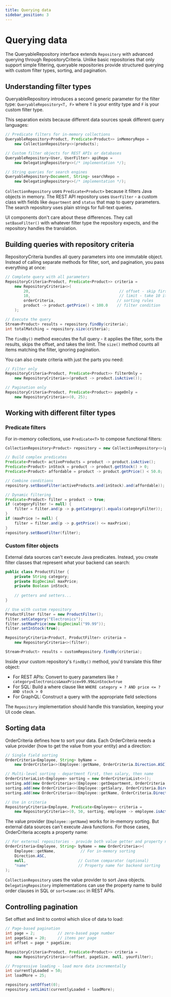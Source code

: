 ```yaml
---
title: Querying data
sidebar_position: 3
---
```


<!-- vale off -->
# Querying data <DocChip chip='since' label='25.02' />
<!-- vale on -->

The <JavadocLink type="data" location="com/webforj/data/repository/QueryableRepository" code="true">QueryableRepository</JavadocLink> interface extends `Repository` with advanced querying through <JavadocLink type="data" location="com/webforj/data/repository/RepositoryCriteria" code="true">RepositoryCriteria</JavadocLink>. Unlike basic repositories that only support simple filtering, queryable repositories provide structured querying with custom filter types, sorting, and pagination.

## Understanding filter types

<JavadocLink type="data" location="com/webforj/data/repository/QueryableRepository" code="true">QueryableRepository</JavadocLink> introduces a second generic parameter for the filter type: `QueryableRepository<T, F>` where `T` is your entity type and `F` is your custom filter type. 

This separation exists because different data sources speak different query languages:

```java
// Predicate filters for in-memory collections
QueryableRepository<Product, Predicate<Product>> inMemoryRepo = 
    new CollectionRepository<>(products);

// Custom filter objects for REST APIs or databases  
QueryableRepository<User, UserFilter> apiRepo = 
    new DelegatingRepository<>(/* implementation */);

// String queries for search engines
QueryableRepository<Document, String> searchRepo = 
    new DelegatingRepository<>(/* implementation */);
```

`CollectionRepository` uses `Predicate<Product>` because it filters Java objects in memory. The REST API repository uses `UserFilter` - a custom class with fields like `department` and `status` that map to query parameters. The search repository uses plain strings for full-text queries.

UI components don't care about these differences. They call `setBaseFilter()` with whatever filter type the repository expects, and the repository handles the translation.

## Building queries with repository criteria

<JavadocLink type="data" location="com/webforj/data/repository/RepositoryCriteria" code="true">RepositoryCriteria</JavadocLink> bundles all query parameters into one immutable object. Instead of calling separate methods for filter, sort, and pagination, you pass everything at once:

```java
// Complete query with all parameters
RepositoryCriteria<Product, Predicate<Product>> criteria = 
    new RepositoryCriteria<>(
        20,                                       // offset - skip first 20
        10,                                       // limit - take 10 items  
        orderCriteria,                           // sorting rules
        product -> product.getPrice() < 100.0    // filter condition
    );

// Execute the query
Stream<Product> results = repository.findBy(criteria);
int totalMatching = repository.size(criteria);
```

The `findBy()` method executes the full query - it applies the filter, sorts the results, skips the offset, and takes the limit. The `size()` method counts all items matching the filter, ignoring pagination.

You can also create criteria with just the parts you need:

```java
// Filter only
RepositoryCriteria<Product, Predicate<Product>> filterOnly = 
    new RepositoryCriteria<>(product -> product.isActive());

// Pagination only  
RepositoryCriteria<Product, Predicate<Product>> pageOnly = 
    new RepositoryCriteria<>(0, 25);
```

## Working with different filter types

### Predicate filters

For in-memory collections, use `Predicate<T>` to compose functional filters:

```java
CollectionRepository<Product> repository = new CollectionRepository<>(products);

// Build complex predicates
Predicate<Product> activeProducts = product -> product.isActive();
Predicate<Product> inStock = product -> product.getStock() > 0;
Predicate<Product> affordable = product -> product.getPrice() < 50.0;

// Combine conditions
repository.setBaseFilter(activeProducts.and(inStock).and(affordable));

// Dynamic filtering
Predicate<Product> filter = product -> true;
if (categoryFilter != null) {
    filter = filter.and(p -> p.getCategory().equals(categoryFilter));
}
if (maxPrice != null) {
    filter = filter.and(p -> p.getPrice() <= maxPrice);
}
repository.setBaseFilter(filter);
```


### Custom filter objects

External data sources can't execute Java predicates. Instead, you create filter classes that represent what your backend can search:

```java
public class ProductFilter {
    private String category;
    private BigDecimal maxPrice;
    private Boolean inStock;
    
    // getters and setters...
}

// Use with custom repository
ProductFilter filter = new ProductFilter();
filter.setCategory("Electronics");
filter.setMaxPrice(new BigDecimal("99.99"));
filter.setInStock(true);

RepositoryCriteria<Product, ProductFilter> criteria = 
    new RepositoryCriteria<>(filter);

Stream<Product> results = customRepository.findBy(criteria);
```

Inside your custom repository's `findBy()` method, you'd translate this filter object:
- For REST APIs: Convert to query parameters like `?category=Electronics&maxPrice=99.99&inStock=true`
- For SQL: Build a where clause like `WHERE category = ? AND price <= ? AND stock > 0`
- For GraphQL: Construct a query with the appropriate field selections

The `Repository` implementation should handle this translation, keeping your UI code clean.

## Sorting data

<JavadocLink type="data" location="com/webforj/data/repository/OrderCriteria" code="true">OrderCriteria</JavadocLink> defines how to sort your data. Each OrderCriteria needs a value provider (how to get the value from your entity) and a direction:

```java
// Single field sorting
OrderCriteria<Employee, String> byName = 
    new OrderCriteria<>(Employee::getName, OrderCriteria.Direction.ASC);

// Multi-level sorting - department first, then salary, then name
OrderCriteriaList<Employee> sorting = new OrderCriteriaList<>();
sorting.add(new OrderCriteria<>(Employee::getDepartment, OrderCriteria.Direction.ASC));
sorting.add(new OrderCriteria<>(Employee::getSalary, OrderCriteria.Direction.DESC));  
sorting.add(new OrderCriteria<>(Employee::getName, OrderCriteria.Direction.ASC));

// Use in criteria
RepositoryCriteria<Employee, Predicate<Employee>> criteria = 
    new RepositoryCriteria<>(0, 50, sorting, employee -> employee.isActive());
```

The value provider (`Employee::getName`) works for in-memory sorting. But external data sources can't execute Java functions. For those cases, OrderCriteria accepts a property name:

```java
// For external repositories - provide both value getter and property name
OrderCriteria<Employee, String> byName = new OrderCriteria<>(
    Employee::getName,           // For in-memory sorting
    Direction.ASC,
    null,                       // Custom comparator (optional)
    "name"                      // Property name for backend sorting
);
```

`CollectionRepository` uses the value provider to sort Java objects. `DelegatingRepository` implementations can use the property name to build order clauses in SQL or `sort=name:asc` in REST APIs.

## Controlling pagination

Set offset and limit to control which slice of data to load:

```java
// Page-based pagination
int page = 2;          // zero-based page number
int pageSize = 20;     // items per page
int offset = page * pageSize;

RepositoryCriteria<Product, Predicate<Product>> criteria = 
    new RepositoryCriteria<>(offset, pageSize, null, yourFilter);

// Progressive loading - load more data incrementally  
int currentlyLoaded = 50;
int loadMore = 25;

repository.setOffset(0);
repository.setLimit(currentlyLoaded + loadMore);
```